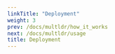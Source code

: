 ```yaml
---
linkTitle: "Deployment"
weight: 3
prev: /docs/multldr/how_it_works
next: /docs/multldr/usage
title: Deployment
---
```

